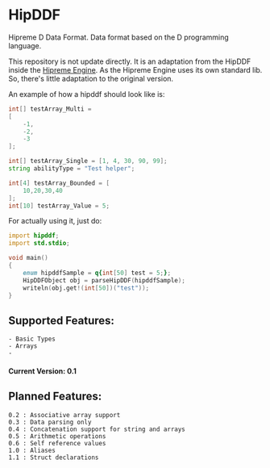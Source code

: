 # HipDDF
Hipreme D Data Format. Data format based on the D programming language.

This repository is not update directly. It is an adaptation from the HipDDF inside the [Hipreme Engine](https://github.com/MrcSnm/HipremeEngine). As the Hipreme Engine uses its own standard lib. So, there's
little adaptation to the original version.


An example of how a hipddf should look like is:

```d
int[] testArray_Multi = 
[
    -1,
    -2,
    -3
];

int[] testArray_Single = [1, 4, 30, 90, 99];
string abilityType = "Test helper";

int[4] testArray_Bounded = [
    10,20,30,40
];
int[10] testArray_Value = 5;
```

For actually using it, just do:

```d
import hipddf;
import std.stdio;

void main()
{
    enum hipddfSample = q{int[50] test = 5;};
    HipDDFObject obj = parseHipDDF(hipddfSample);
    writeln(obj.get!(int[50])("test"));
}
```

## Supported Features:
    - Basic Types
    - Arrays
    - 
#### Current Version: 0.1

## Planned Features:
    0.2 : Associative array support
    0.3 : Data parsing only
    0.4 : Concatenation support for string and arrays
    0.5 : Arithmetic operations
    0.6 : Self reference values
    1.0 : Aliases 
    1.1 : Struct declarations